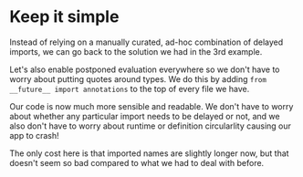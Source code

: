 # Keep it simple

Instead of relying on a manually curated, ad-hoc combination of delayed
imports, we can go back to the solution we had in the 3rd example.

Let's also enable postponed evaluation everywhere so we don't have to worry
about putting quotes around types. We do this by adding `from __future__ import
annotations` to the top of every file we have.

Our code is now much more sensible and readable. We don't have to worry about
whether any particular import needs to be delayed or not, and we also don't
have to worry about runtime or definition circularlity causing our app to
crash!

The only cost here is that imported names are slightly longer now, but that
doesn't seem so bad compared to what we had to deal with before.
